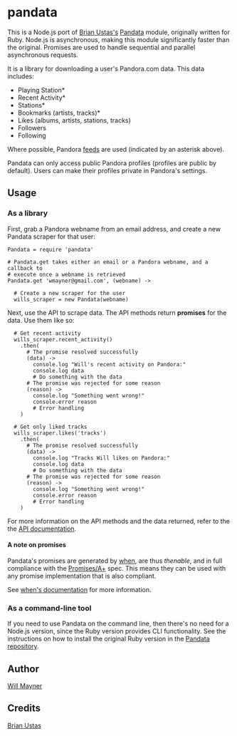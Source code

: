 # pandata #

This is a Node.js port of [Brian Ustas's](https://github.com/ustasb)
[Pandata](https://github.com/ustasb/pandata) module, originally written for
Ruby. Node.js is asynchronous, making this module significantly faster than the
original. Promises are used to handle sequential and parallel asynchronous
requests.

It is a library for downloading a user's Pandora.com data. This data includes:

* Playing Station*
* Recent Activity*
* Stations*
* Bookmarks (artists, tracks)*
* Likes (albums, artists, stations, tracks)
* Followers
* Following

Where possible, Pandora [feeds](http://www.pandora.com/feeds) are used
(indicated by an asterisk above).

Pandata can only access public Pandora profiles (profiles are public by
default). Users can make their profiles private in Pandora's settings.

## Usage ##

### As a library ###

First, grab a Pandora webname from an email address, and create a new Pandata
scraper for that user:

    Pandata = require 'pandata'

    # Pandata.get takes either an email or a Pandora webname, and a callback to
    # execute once a webname is retrieved
    Pandata.get 'wmayner@gmail.com', (webname) ->

      # Create a new scraper for the user
      wills_scraper = new Pandata(webname)

Next, use the API to scrape data. The API methods return **promises** for the
data. Use them like so:

      # Get recent activity
      wills_scraper.recent_activity()
        .then(
          # The promise resolved successfully
          (data) ->
            console.log "Will's recent activity on Pandora:"
            console.log data
            # Do something with the data
          # The promise was rejected for some reason
          (reason) ->
            console.log "Something went wrong!"
            console.error reason
            # Error handling
        )

      # Get only liked tracks
      wills_scraper.likes('tracks')
        .then(
          # The promise resolved successfully
          (data) ->
            console.log "Tracks Will likes on Pandora:"
            console.log data
            # Do something with the data
          # The promise was rejected for some reason
          (reason) ->
            console.log "Something went wrong!"
            console.error reason
            # Error handling
        )

For more information on the API methods and the data returned, refer to the the
[API
documentation](https://github.com/crowdsurf/crowdsurf/tree/develop/pandata/src).

#### A note on promises ###

Pandata's promises are generated by [when](https://github.com/cujojs/when),
are thus *thenable*, and in full compliance with the [Promises/A+](http://promises-aplus.github.io/promises-spec/) spec. This means they can be
used with any promise implementation that is also compliant.

See [when's documentation](https://github.com/cujojs/when) for more
information.

### As a command-line tool ###

If you need to use Pandata on the command line, then there's no need for a
Node.js version, since the Ruby version provides CLI functionality. See the
instructions on how to install the original Ruby version in the [Pandata
repository](https://github.com/ustasb/pandata).

## Author ##

[Will Mayner](https://github.com/wmayner)

## Credits ##

[Brian Ustas](https://github.com/ustasb)

